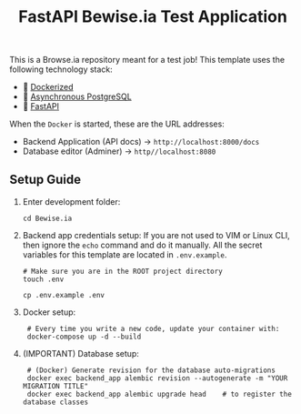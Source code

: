 <h1 align=center><strong>FastAPI Bewise.ia Test Application</strong></h1>

<br>

This is a Browse.ia repository meant for a test job! This template uses the following technology stack:

* 🐳 [Dockerized](https://www.docker.com/)
* 🐘 [Asynchronous PostgreSQL](https://www.postgresql.org/docs/current/libpq-async.html)
* 🐍 [FastAPI](https://fastapi.tiangolo.com/)

When the `Docker` is started, these are the URL addresses:

* Backend Application (API docs) $\rightarrow$ `http://localhost:8000/docs`
* Database editor (Adminer) $\rightarrow$ `http//localhost:8080`


## Setup Guide

1. Enter development folder:
   ```shell
   cd Bewise.ia
   ```

2. Backend app credentials setup:
    If you are not used to VIM or Linux CLI, then ignore the `echo` command and do it manually. All the secret variables for this template are located in `.env.example`.

    ```shell
    # Make sure you are in the ROOT project directory
    touch .env
   
    cp .env.example .env
    ```

3. Docker setup:
   ```shell
    # Every time you write a new code, update your container with:
    docker-compose up -d --build
   ```

4. (IMPORTANT) Database setup:
   ```shell
    # (Docker) Generate revision for the database auto-migrations
    docker exec backend_app alembic revision --autogenerate -m "YOUR MIGRATION TITLE"
    docker exec backend_app alembic upgrade head    # to register the database classes
   ```
